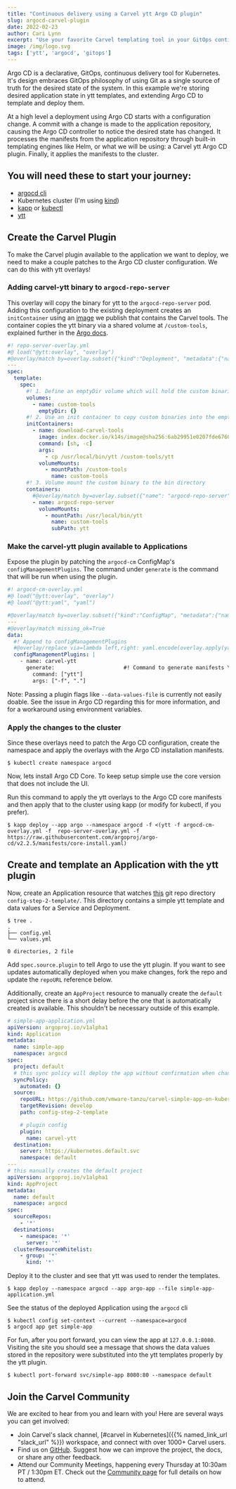 ```yaml
---
title: "Continuous delivery using a Carvel ytt Argo CD plugin"
slug: argocd-carvel-plugin
date: 2022-02-23
author: Cari Lynn
excerpt: "Use your favorite Carvel templating tool in your GitOps continuous delivery using the Carvel ytt Argo CD plugin."
image: /img/logo.svg
tags: ['ytt', 'argocd', 'gitops']
---
```


Argo CD is a declarative, GitOps, continuous delivery tool for Kubernetes. It's design embraces GitOps philosophy of using Git as a single source of truth for the desired state of the system. In this example we're storing desired application state in ytt templates, and extending Argo CD to template and deploy them.

At a high level a deployment using Argo CD starts with a configuration change. A commit with a change is made to the application repository, causing the Argo CD controller to notice the desired state has changed. It processes the manifests from the application repository through built-in templating engines like Helm, or what we will be using: a Carvel ytt Argo CD plugin. Finally, it applies the manifests to the cluster.

## You will need these to start your journey:
- [argocd cli](https://argo-cd.readthedocs.io/en/stable/getting_started/#2-download-argo-cd-cli)
- Kubernetes cluster (I'm using [kind](https://kind.sigs.k8s.io/docs/user/quick-start/#installing-with-a-package-manager))
- [kapp](https://github.com/vmware-tanzu/carvel-kapp) or [kubectl](https://kubernetes.io/docs/tasks/tools/#kubectl)
- [ytt](https://github.com/vmware-tanzu/carvel-ytt)

## Create the Carvel Plugin
To make the Carvel plugin available to the application we want to deploy, we need to make a couple patches to the Argo CD cluster configuration. We can do this with ytt overlays!

### Adding carvel-ytt binary to `argocd-repo-server`
This overlay will copy the binary for ytt to the `argocd-repo-server` pod. Adding this configuration to the existing deployment creates an `initContainer` using an [image](https://github.com/vmware-tanzu/carvel-docker-image) we publish that contains the Carvel tools. The container copies the ytt binary via a shared volume at `/custom-tools`, explained further in the [Argo docs](https://argo-cd.readthedocs.io/en/stable/operator-manual/custom_tools/#adding-tools-via-volume-mounts).

```yaml
#! repo-server-overlay.yml
#@ load("@ytt:overlay", "overlay")
#@overlay/match by=overlay.subset({"kind":"Deployment", "metadata":{"name":"argocd-repo-server"}})
---
spec:
  template:
    spec:
      #! 1. Define an emptyDir volume which will hold the custom binaries
      volumes:
        - name: custom-tools
          emptyDir: {}
      #! 2. Use an init container to copy custom binaries into the emptyDir
      initContainers:
        - name: download-carvel-tools
          image: index.docker.io/k14s/image@sha256:6ab29951e0207fde6760f6db227f218f20e875f45b22e8ca0ee06c0c8cab32cd
          command: [sh, -c]
          args:
            - cp /usr/local/bin/ytt /custom-tools/ytt
          volumeMounts:
            - mountPath: /custom-tools
              name: custom-tools
      #! 3. Volume mount the custom binary to the bin directory
      containers:
        #@overlay/match by=overlay.subset({"name": "argocd-repo-server"})
        - name: argocd-repo-server
          volumeMounts:
            - mountPath: /usr/local/bin/ytt
              name: custom-tools
              subPath: ytt
```

### Make the carvel-ytt plugin available to Applications 
Expose the plugin by patching the `argocd-cm` ConfigMap's `configManagementPlugins`. The command under `generate` is the command that will be run when using the plugin. 

```yaml
#! argocd-cm-overlay.yml
#@ load("@ytt:overlay", "overlay")
#@ load("@ytt:yaml", "yaml")

#@overlay/match by=overlay.subset({"kind":"ConfigMap", "metadata":{"name":"argocd-cm"}})
---
#@overlay/match missing_ok=True
data:
  #! Append to configManagementPlugins
  #@overlay/replace via=lambda left,right: yaml.encode(overlay.apply(yaml.decode(left), yaml.decode(right)))
  configManagementPlugins: |
    - name: carvel-ytt
      generate:                      #! Command to generate manifests YAML
        command: ["ytt"]
        args: ["-f", "."]
```
Note: Passing a plugin flags like `--data-values-file` is currently not easily doable. See the issue in Argo CD regarding this for more information, and for a workaround using environment variables.

### Apply the changes to the cluster
Since these overlays need to patch the Argo CD configuration, create the namespace and apply the overlays with the Argo CD installation manifests.

```shell
$ kubectl create namespace argocd
```

Now, lets install Argo CD Core. To keep setup simple use the core version that does not include the UI.

Run this command to apply the ytt overlays to the Argo CD core manifests and then apply that to the cluster using kapp (or modify for kubectl, if you prefer).

```shell
$ kapp deploy --app argo --namespace argocd -f <(ytt -f argocd-cm-overlay.yml -f  repo-server-overlay.yml -f https://raw.githubusercontent.com/argoproj/argo-cd/v2.2.5/manifests/core-install.yaml)
```

## Create and template an Application with the ytt plugin
Now, create an Application resource that watches [this](https://github.com/vmware-tanzu/carvel-simple-app-on-kubernetes/tree/develop/config-step-2-template) git repo directory `config-step-2-template/`. This directory contains a simple ytt template and data values for a Service and Deployment.

```shell    
$ tree .
.
├── config.yml
└── values.yml

0 directories, 2 file
```

Add `spec.source.plugin` to tell Argo to use the ytt plugin. If you want to see updates automatically deployed when you make changes, fork the repo and update the `repoURL` reference below.

Additionally, create an `AppProject` resource to manually create the `default` project since there is a short delay before the one that is automatically created is available. This shouldn't be necessary outside of this example.

```yaml
# simple-app-application.yml
apiVersion: argoproj.io/v1alpha1
kind: Application
metadata:
  name: simple-app
  namespace: argocd
spec:
  project: default
  # this sync policy will deploy the app without confirmation when changes are detected
  syncPolicy:
    automated: {}
  source:
    repoURL: https://github.com/vmware-tanzu/carvel-simple-app-on-kubernetes.git
    targetRevision: develop
    path: config-step-2-template

    # plugin config
    plugin:
      name: carvel-ytt
  destination:
    server: https://kubernetes.default.svc
    namespace: default
---
# this manually creates the default project
apiVersion: argoproj.io/v1alpha1
kind: AppProject
metadata:
  name: default
  namespace: argocd
spec:
  sourceRepos:
    - '*'
  destinations:
    - namespace: '*'
      server: '*'
  clusterResourceWhitelist:
    - group: '*'
      kind: '*'
```
Deploy it to the cluster and see that ytt was used to render the templates. 
```shell
$ kapp deploy --namespace argocd --app argo-app --file simple-app-application.yml
```
See the status of the deployed Application using the `argocd` cli
```shell
$ kubectl config set-context --current --namespace=argocd
$ argocd app get simple-app
```
For fun, after you port forward, you can view the app at `127.0.0.1:8080`. Visiting the site you should see a message that shows the data values stored in the repository were substituted into the ytt templates properly by the ytt plugin.
```shell
$ kubectl port-forward svc/simple-app 8080:80 --namespace default
```

## Join the Carvel Community

We are excited to hear from you and learn with you! Here are several ways you can get involved:

* Join Carvel's slack channel, [#carvel in Kubernetes]({{% named_link_url "slack_url" %}}) workspace, and connect with over 1000+ Carvel users.
* Find us on [GitHub](https://github.com/vmware-tanzu/carvel). Suggest how we can improve the project, the docs, or share any other feedback.
* Attend our Community Meetings, happening every Thursday at 10:30am PT / 1:30pm ET. Check out the [Community page](/community/) for full details on how to attend.

